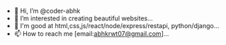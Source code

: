 - 👋 Hi, I’m @coder-abhk
- 👀 I’m interested in creating beautiful websites...
- 🌱 I'm good at html,css,js/react/node/express/restapi, python/django...
- 📫 How to reach me [email:abhkrwt07@gmail.com]...

